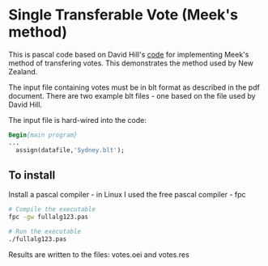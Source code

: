 # Single Transferable Vote (Meek's method)
This is pascal code based on David Hill's [code](./Meek_method_STV_Hill.pdf) for implementing Meek's method of transfering votes. This demonstrates the method used by New Zealand.

The input file containing votes must be in blt format as described in the pdf document. There are two example blt files - one based on the file used by David Hill.

The input file is hard-wired into the code:
```pascal
Begin{main program}
... 
  assign(datafile,'Sydney.blt');
```
## To install

Install a pascal compiler - in Linux I used the free pascal compiler - fpc

```bash
# Compile the executable
fpc -gw fullalg123.pas

# Run the executable
./fullalg123.pas
```
Results are written to the files: votes.oei and votes.res
